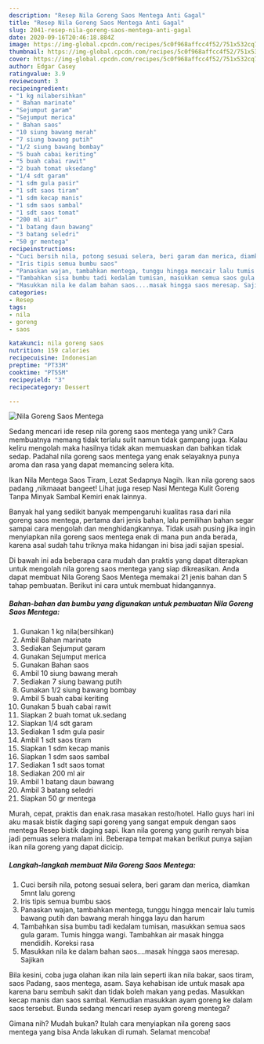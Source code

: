 ```yaml
---
description: "Resep Nila Goreng Saos Mentega Anti Gagal"
title: "Resep Nila Goreng Saos Mentega Anti Gagal"
slug: 2041-resep-nila-goreng-saos-mentega-anti-gagal
date: 2020-09-16T20:46:18.884Z
image: https://img-global.cpcdn.com/recipes/5c0f968affcc4f52/751x532cq70/nila-goreng-saos-mentega-foto-resep-utama.jpg
thumbnail: https://img-global.cpcdn.com/recipes/5c0f968affcc4f52/751x532cq70/nila-goreng-saos-mentega-foto-resep-utama.jpg
cover: https://img-global.cpcdn.com/recipes/5c0f968affcc4f52/751x532cq70/nila-goreng-saos-mentega-foto-resep-utama.jpg
author: Edgar Casey
ratingvalue: 3.9
reviewcount: 3
recipeingredient:
- "1 kg nilabersihkan"
- " Bahan marinate"
- "Sejumput garam"
- "Sejumput merica"
- " Bahan saos"
- "10 siung bawang merah"
- "7 siung bawang putih"
- "1/2 siung bawang bombay"
- "5 buah cabai keriting"
- "5 buah cabai rawit"
- "2 buah tomat uksedang"
- "1/4 sdt garam"
- "1 sdm gula pasir"
- "1 sdt saos tiram"
- "1 sdm kecap manis"
- "1 sdm saos sambal"
- "1 sdt saos tomat"
- "200 ml air"
- "1 batang daun bawang"
- "3 batang seledri"
- "50 gr mentega"
recipeinstructions:
- "Cuci bersih nila, potong sesuai selera, beri garam dan merica, diamkan 5mnt lalu goreng"
- "Iris tipis semua bumbu saos"
- "Panaskan wajan, tambahkan mentega, tunggu hingga mencair lalu tumis bawang putih dan bawang merah hingga layu dan harum"
- "Tambahkan sisa bumbu tadi kedalam tumisan, masukkan semua saos gula garam. Tumis hingga wangi. Tambahkan air masak hingga mendidih. Koreksi rasa"
- "Masukkan nila ke dalam bahan saos....masak hingga saos meresap. Sajikan"
categories:
- Resep
tags:
- nila
- goreng
- saos

katakunci: nila goreng saos 
nutrition: 159 calories
recipecuisine: Indonesian
preptime: "PT33M"
cooktime: "PT55M"
recipeyield: "3"
recipecategory: Dessert

---
```



![Nila Goreng Saos Mentega](https://img-global.cpcdn.com/recipes/5c0f968affcc4f52/751x532cq70/nila-goreng-saos-mentega-foto-resep-utama.jpg)

Sedang mencari ide resep nila goreng saos mentega yang unik? Cara membuatnya memang tidak terlalu sulit namun tidak gampang juga. Kalau keliru mengolah maka hasilnya tidak akan memuaskan dan bahkan tidak sedap. Padahal nila goreng saos mentega yang enak selayaknya punya aroma dan rasa yang dapat memancing selera kita.

Ikan Nila Mentega Saos Tiram, Lezat Sedapnya Nagih. Ikan nila goreng saos padang ,nikmaaat bangeet! Lihat juga resep Nasi Mentega Kulit Goreng Tanpa Minyak Sambal Kemiri enak lainnya.

Banyak hal yang sedikit banyak mempengaruhi kualitas rasa dari nila goreng saos mentega, pertama dari jenis bahan, lalu pemilihan bahan segar sampai cara mengolah dan menghidangkannya. Tidak usah pusing jika ingin menyiapkan nila goreng saos mentega enak di mana pun anda berada, karena asal sudah tahu triknya maka hidangan ini bisa jadi sajian spesial.


Di bawah ini ada beberapa cara mudah dan praktis yang dapat diterapkan untuk mengolah nila goreng saos mentega yang siap dikreasikan. Anda dapat membuat Nila Goreng Saos Mentega memakai 21 jenis bahan dan 5 tahap pembuatan. Berikut ini cara untuk membuat hidangannya.

<!--inarticleads1-->

##### Bahan-bahan dan bumbu yang digunakan untuk pembuatan Nila Goreng Saos Mentega:

1. Gunakan 1 kg nila(bersihkan)
1. Ambil  Bahan marinate
1. Sediakan Sejumput garam
1. Gunakan Sejumput merica
1. Gunakan  Bahan saos
1. Ambil 10 siung bawang merah
1. Sediakan 7 siung bawang putih
1. Gunakan 1/2 siung bawang bombay
1. Ambil 5 buah cabai keriting
1. Gunakan 5 buah cabai rawit
1. Siapkan 2 buah tomat uk.sedang
1. Siapkan 1/4 sdt garam
1. Sediakan 1 sdm gula pasir
1. Ambil 1 sdt saos tiram
1. Siapkan 1 sdm kecap manis
1. Siapkan 1 sdm saos sambal
1. Sediakan 1 sdt saos tomat
1. Sediakan 200 ml air
1. Ambil 1 batang daun bawang
1. Ambil 3 batang seledri
1. Siapkan 50 gr mentega


Murah, cepat, praktis dan enak.rasa masakan resto/hotel. Hallo guys hari ini aku masak bistik daging sapi goreng yang sangat empuk dengan saos mentega Resep bistik daging sapi. Ikan nila goreng yang gurih renyah bisa jadi pemuas selera malam ini. Beberapa tempat makan berikut punya sajian ikan nila goreng yang dapat dicicip. 

<!--inarticleads2-->

##### Langkah-langkah membuat Nila Goreng Saos Mentega:

1. Cuci bersih nila, potong sesuai selera, beri garam dan merica, diamkan 5mnt lalu goreng
1. Iris tipis semua bumbu saos
1. Panaskan wajan, tambahkan mentega, tunggu hingga mencair lalu tumis bawang putih dan bawang merah hingga layu dan harum
1. Tambahkan sisa bumbu tadi kedalam tumisan, masukkan semua saos gula garam. Tumis hingga wangi. Tambahkan air masak hingga mendidih. Koreksi rasa
1. Masukkan nila ke dalam bahan saos....masak hingga saos meresap. Sajikan


Bila kesini, coba juga olahan ikan nila lain seperti ikan nila bakar, saos tiram, saos Padang, saos mentega, asam. Saya kehabisan ide untuk masak apa karena baru sembuh sakit dan tidak boleh makan yang pedas. Masukkan kecap manis dan saos sambal. Kemudian masukkan ayam goreng ke dalam saos tersebut. Bunda sedang mencari resep ayam goreng mentega? 

Gimana nih? Mudah bukan? Itulah cara menyiapkan nila goreng saos mentega yang bisa Anda lakukan di rumah. Selamat mencoba!
